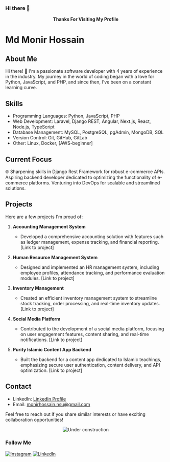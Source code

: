 ### Hi there 👋 

<div align="center">
  <strong>Thanks For Visiting My Profile</strong>
</div>

# Md Monir Hossain

## About Me
Hi there! 👋 I'm a passionate software developer with 4 years of experience in the industry. My journey in the world of coding began with a love for Python, JavaScript, and PHP, and since then, I've been on a constant learning curve.

## Skills
- Programming Languages: Python, JavaScript, PHP
- Web Development: Laravel, Django REST, Angular, Next.js, React, Node.js, TypeScript
- Database Management: MySQL, PostgreSQL, pgAdmin, MongoDB, SQL
- Version Control: Git, GitHub, GitLab
- Other: Linux, Docker, [AWS-beginner]

## Current Focus
🌐 Sharpening skills in Django Rest Framework for robust e-commerce APIs. Aspiring backend developer dedicated to optimizing the functionality of e-commerce platforms. Venturing into DevOps for scalable and streamlined solutions.

## Projects
Here are a few projects I'm proud of:

1. **Accounting Management System**
   - Developed a comprehensive accounting solution with features such as ledger management, expense tracking, and financial reporting. [Link to project]

2. **Human Resource Management System**
   - Designed and implemented an HR management system, including employee profiles, attendance tracking, and performance evaluation modules. [Link to project]

3. **Inventory Management**
   - Created an efficient inventory management system to streamline stock tracking, order processing, and real-time inventory updates. [Link to project]

4. **Social Media Platform**
   - Contributed to the development of a social media platform, focusing on user engagement features, content sharing, and real-time notifications. [Link to project]

5. **Purity Islamic Content App Backend**
   - Built the backend for a content app dedicated to Islamic teachings, emphasizing secure user authentication, content delivery, and API optimization. [Link to project]


## Contact
- LinkedIn: [LinkedIn Profile](https://www.linkedin.com/in/mdmonir-hossain/)
- Email: monirhossain.nsu@gmail.com

Feel free to reach out if you share similar interests or have exciting collaboration opportunities!

<div align="center">

![Under construction](https://github.com/monir-007/online-images/blob/master/images/user.gif)

</div>

### Follow Me

[![Instagram](https://github.com/monir-007/online-images/blob/master/images/icons8-instagram.svg)](https://www.instagram.com/monir__007) 
[![LinkedIn](https://github.com/monir-007/online-images/blob/master/images/icons8-linkedin.svg)](https://www.linkedin.com/in/mdmonir-hossain/)
